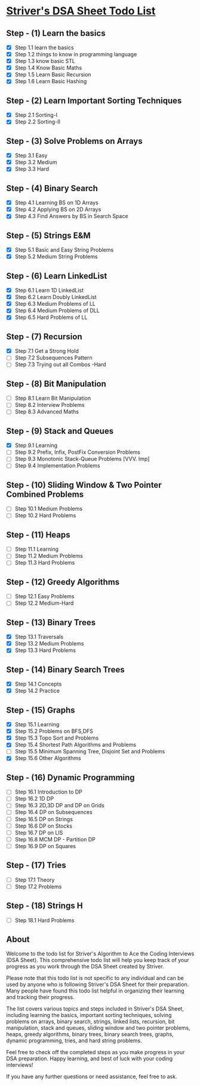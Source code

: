 [Striver's DSA Sheet Todo List](https://takeuforward.org/strivers-a2z-dsa-course/strivers-a2z-dsa-course-sheet-2/)
=============================

Step - (1) Learn the basics
---------------------------
-   [x]  Step 1.1 learn the basics
-   [x]  Step 1.2 things to know in programming language
-   [x]  Step 1.3 know basic STL
-   [x]  Step 1.4 Know Basic Maths
-   [x]  Step 1.5 Learn Basic Recursion
-   [x]  Step 1.6 Learn Basic Hashing

Step - (2) Learn Important Sorting Techniques
---------------------------------------------

-   [x]  Step 2.1 Sorting-I
-   [x]  Step 2.2 Sorting-II

Step - (3) Solve Problems on Arrays
-----------------------------------

-   [x]  Step 3.1 Easy
-   [x]  Step 3.2 Medium
-   [x]  Step 3.3 Hard

Step - (4) Binary Search
------------------------

-   [x]  Step 4.1 Learning BS on 1D Arrays
-   [x]  Step 4.2 Applying BS on 2D Arrays
-   [x]  Step 4.3 Find Answers by BS in Search Space

Step - (5) Strings E&M
----------------------

-   [x]  Step 5.1 Basic and Easy String Problems
-   [x]  Step 5.2 Medium String Problems

Step - (6) Learn LinkedList
--------------------------------

-   [x]  Step 6.1 Learn 1D LinkedList
-   [x]  Step 6.2 Learn Doubly LinkedList
-   [x]  Step 6.3 Medium Problems of LL
-   [x]  Step 6.4 Medium Problems of DLL
-   [x]  Step 6.5 Hard Problems of LL

Step - (7) Recursion
--------------------

-   [x]  Step 7.1 Get a Strong Hold
-   [ ]  Step 7.2 Subsequences Pattern
-   [ ]  Step 7.3 Trying out all Combos -Hard

Step - (8) Bit Manipulation
---------------------------

-   [ ]  Step 8.1 Learn Bit Manipulation
-   [ ]  Step 8.2 Interview Problems
-   [ ]  Step 8.3 Advanced Maths

Step - (9) Stack and Queues
---------------------------

-   [x]  Step 9.1 Learning
-   [ ]  Step 9.2 Prefix, Infix, PostFix Conversion Problems
-   [ ]  Step 9.3 Monotonic Stack-Queue Problems [VVV. Imp]
-   [ ]  Step 9.4 Implementation Problems

Step - (10) Sliding Window & Two Pointer Combined Problems
----------------------------------------------------------

-   [ ]  Step 10.1 Medium Problems
-   [ ]  Step 10.2 Hard Problems

Step - (11) Heaps
-----------------

-   [ ]  Step 11.1 Learning
-   [ ]  Step 11.2 Medium Problems
-   [ ]  Step 11.3 Hard Problems

Step - (12) Greedy Algorithms
-----------------------------

-   [ ]  Step 12.1 Easy Problems
-   [ ]  Step 12.2 Medium-Hard

Step - (13) Binary Trees
-----------------------------

-   [x]  Step 13.1 Traversals
-   [x]  Step 13.2 Medium Problems
-   [x]  Step 13.3 Hard Problems

Step - (14) Binary Search Trees
-------------------------------

-   [x]  Step 14.1 Concepts
-   [x]  Step 14.2 Practice 

Step - (15) Graphs
------------------

-   [x]  Step 15.1 Learning
-   [x]  Step 15.2 Problems on BFS,DFS
-   [x]  Step 15.3 Topo Sort and Problems
-   [x]  Step 15.4 Shortest Path Algorithms and Problems
-   [ ]  Step 15.5 Minimum Spanning Tree, Disjoint Set and Problems
-   [x]  Step 15.6 Other Algorithms

Step - (16) Dynamic Programming
-------------------------------

-   [ ]  Step 16.1 Introduction to DP
-   [ ]  Step 16.2 1D DP
-   [ ]  Step 16.3 2D,3D DP and DP on Grids
-   [ ]  Step 16.4 DP on Subsequences
-   [ ]  Step 16.5 DP on Strings
-   [ ]  Step 16.6 DP on Stocks
-   [ ]  Step 16.7 DP on LIS
-   [ ]  Step 16.8 MCM DP - Partition DP
-   [ ]  Step 16.9 DP on Squares

Step - (17) Tries
-----------------

-   [ ]  Step 17.1 Theory
-   [ ]  Step 17.2 Problems

Step - (18) Strings H
---------------------

-   [ ]  Step 18.1 Hard Problems


About
-----
Welcome to the todo list for Striver's Algorithm to Ace the Coding Interviews (DSA Sheet). This comprehensive todo list will help you keep track of your progress as you work through the DSA Sheet created by Striver.

Please note that this todo list is not specific to any individual and can be used by anyone who is following Striver's DSA Sheet for their preparation. Many people have found this todo list helpful in organizing their learning and tracking their progress.

The list covers various topics and steps included in Striver's DSA Sheet, including learning the basics, important sorting techniques, solving problems on arrays, binary search, strings, linked lists, recursion, bit manipulation, stack and queues, sliding window and two pointer problems, heaps, greedy algorithms, binary trees, binary search trees, graphs, dynamic programming, tries, and hard string problems.

Feel free to check off the completed steps as you make progress in your DSA preparation. Happy learning, and best of luck with your coding interviews!

If you have any further questions or need assistance, feel free to ask.